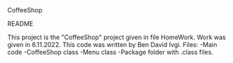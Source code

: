 CoffeeShop

README

This project is the "CoffeeShop" project given in file HomeWork.
Work was given in 6.11.2022.
This code was written by Ben David Ivgi.
Files:
-Main code
-CoffeeShop class
-Menu class
-Package folder with .class files.
